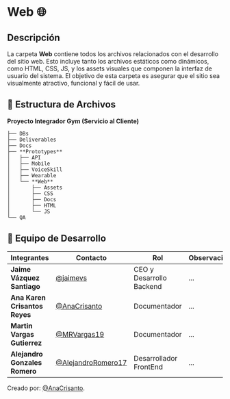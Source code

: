 # **Web** 🌐
##  Descripción
La carpeta **Web** contiene todos los archivos relacionados con el desarrollo del sitio web. Esto incluye tanto los archivos estáticos como dinámicos, como HTML, CSS, JS, y los assets visuales que componen la interfaz de usuario del sistema. El objetivo de esta carpeta es asegurar que el sitio sea visualmente atractivo, funcional y fácil de usar.

## 📁 **Estructura de Archivos**
**Proyecto Integrador Gym (Servicio al Cliente)**
```plaintext
├── DBs
├── Deliverables
├── Docs
├── **Prototypes**
│   ├── API
│   ├── Mobile
│   ├── VoiceSkill
│   ├── Wearable
│   └── **Web**
│       ├── Assets
│       ├── CSS
│       ├── Docs
│       ├── HTML
│       └── JS
└── QA
```

## 👥 **Equipo de Desarrollo**

| Integrantes                   | Contacto                                                   | Rol                             | Observaciones |
| ----------------------------- | ---------------------------------------------------------- | ------------------------------- | ------------- |
| **Jaime Vázquez Santiago**    | [@jaimevs](https://github.com/jaimevs)                     | CEO y Desarrollo Backend    | ...           |
| **Ana Karen Crisantos Reyes** | [@AnaCrisanto](https://github.com/AnaCrisanto)             | Documentador                    | ...           |
| **Martin Vargas Gutierrez**   | [@MRVargas19](https://github.com/MRVargas19)               | Documentador                    | ...           |
| **Alejandro Gonzales Romero** | [@AlejandroRomero17](https://github.com/AlejandroRomero17) | Desarrollador FrontEnd           | ...           |


Creado por: [@AnaCrisanto](https://github.com/AnaCrisanto).

